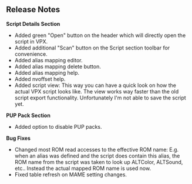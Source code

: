 ## Release Notes

**Script Details Section**

- Added green "Open" button on the header which will directly open the script in VPX.
- Added additional "Scan" button on the Script section toolbar for convenience.
- Added alias mapping editor.
- Added alias mapping delete button.
- Added alias mapping help.
- Added nvoffset help.
- Added script view: This way you can have a quick look on how the actual VPX script looks like. The view works way faster than the old script export functionality. Unfortunately I'm not able to save the script yet.

**PUP Pack Section**

- Added option to disable PUP packs.

**Bug Fixes**

- Changed most ROM read accesses to the effective ROM name: E.g. when an alias was defined and the script does contain this alias, the ROM name from the script was taken to look up ALTColor, ALTSound, etc.. Instead the actual mapped ROM name is used now.
- Fixed table refresh on MAME setting changes.